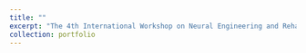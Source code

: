 ```yaml
---
title: ""
excerpt: "The 4th International Workshop on Neural Engineering and Rehabilitation, 2023/8.<br/><img src='/images/gallery1.jpg'>"
collection: portfolio
---
```



